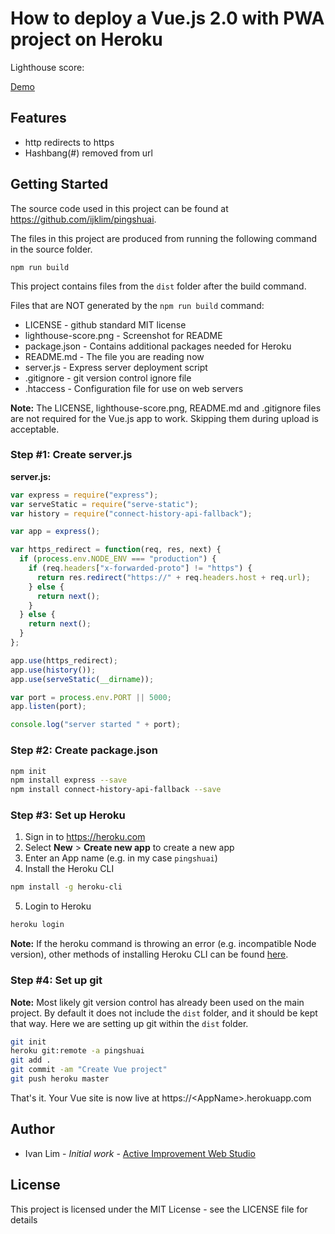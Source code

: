 # How to deploy a Vue.js 2.0 with PWA project on Heroku

Lighthouse score:

<p align="center" style="display:none;">
  <img src="https://github.com/ijklim/deploy_vue_heroku/blob/master/lighthouse-score.png" width="832px">
</p>

[Demo](https://pingshuai.herokuapp.com)

## Features
* http redirects to https
* Hashbang(#) removed from url

## Getting Started

The source code used in this project can be found at https://github.com/ijklim/pingshuai.

The files in this project are produced from running the following command in the source folder.

```
npm run build
```

This project contains files from the `dist` folder after the build command.

Files that are NOT generated by the `npm run build` command:
* LICENSE - github standard MIT license
* lighthouse-score.png - Screenshot for README
* package.json - Contains additional packages needed for Heroku
* README.md - The file you are reading now
* server.js - Express server deployment script
* .gitignore - git version control ignore file
* .htaccess - Configuration file for use on web servers

**Note:** The LICENSE, lighthouse-score.png, README.md and .gitignore files are not required for the Vue.js app to work. Skipping them during upload is acceptable.


### Step #1: Create server.js

**server.js:**

``` js
var express = require("express");
var serveStatic = require("serve-static");
var history = require("connect-history-api-fallback");

var app = express();

var https_redirect = function(req, res, next) {
  if (process.env.NODE_ENV === "production") {
    if (req.headers["x-forwarded-proto"] != "https") {
      return res.redirect("https://" + req.headers.host + req.url);
    } else {
      return next();
    }
  } else {
    return next();
  }
};

app.use(https_redirect);
app.use(history());
app.use(serveStatic(__dirname));

var port = process.env.PORT || 5000;
app.listen(port);

console.log("server started " + port);
```

### Step #2: Create package.json

``` bash
npm init
npm install express --save
npm install connect-history-api-fallback --save
```

### Step #3: Set up Heroku

1. Sign in to https://heroku.com
2. Select **New** > **Create new app** to create a new app
3. Enter an App name (e.g. in my case `pingshuai`)
4. Install the Heroku CLI

``` bash
npm install -g heroku-cli
```

5. Login to Heroku

``` bash
heroku login
```

**Note:** If the heroku command is throwing an error (e.g. incompatible Node version), other methods of installing Heroku CLI can be found [here](https://devcenter.heroku.com/articles/heroku-cli).

### Step #4: Set up git

**Note:** Most likely git version control has already been used on the main project. By default it does not include the `dist` folder, and it should be kept that way. Here we are setting up git within the `dist` folder.

``` bash
git init
heroku git:remote -a pingshuai
git add .
git commit -am "Create Vue project"
git push heroku master
```

That's it. Your Vue site is now live at https://\<AppName\>.herokuapp.com

## Author

* Ivan Lim - *Initial work* - [Active Improvement Web Studio](http://aiwebstudio.com)


## License

This project is licensed under the MIT License - see the LICENSE file for details